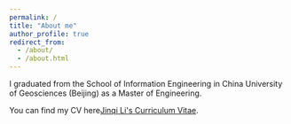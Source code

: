 ```yaml
---
permalink: /
title: "About me"
author_profile: true
redirect_from: 
  - /about/
  - /about.html
---
```


I graduated from the School of Information Engineering in China University of Geosciences (Beijing) as a Master of Engineering.

You can find my CV here[Jinqi Li's Curriculum Vitae](../assets/curriculum_vitae.pdf).
